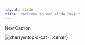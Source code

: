 ```yaml
---
layout: slide
title: "Welcome to our slide deck!"
---
```


New Caption

![cherryontop-o-cat](https://octodex.github.com/images/cherryontop-o-cat.png)
{: .center}
